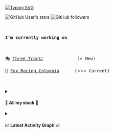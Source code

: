 <!-- TEXT AUTOCOMPLETE -->

[![Typing SVG](https://readme-typing-svg.demolab.com?font=Cascadia+Code&weight=900&size=50&pause=1000&color=64a861&center=true&random=false&width=1000&height=100&lines=Hi+I'm+Kevnnard+%F0%9F%91%8B;I'm+full+stack+dev+%F0%9F%92%BB;I'm+indie+hacker++%F0%9F%98%AE)](https://git.io/typing-svg)

<!-- TAGS GITHUB -->

![GitHub User's stars](https://img.shields.io/github/stars/kevnnard?logo=github)
![GitHub followers](https://img.shields.io/github/followers/kevnnard?logo=github)

<pre>
  
<h4>I’m currently working on</h4>

🎭 <a href="https://challengetrackr.com">Three Trackr</a>             (⭐ New)
  
🦊 <a href="https://foxracing.com.co" taget="_blank">Fox Racing Colombia</a>      (⭐⭐⭐ Current)

</pre>

<pre></pre>
<details>
  <summary>
    <h4>🚨 All my stack 🚨</h4>
  </summary>

<table align="center">
<tr border="none">
<td width="50%" align="center">
  
## Programming languages
![typescript](https://img.shields.io/badge/-TypeScript-05122A?style=flat&logo=typescript)&nbsp;
![JavaScript](https://img.shields.io/badge/-JavaScript-05122A?style=flat&logo=javascript)&nbsp;
![Go](https://img.shields.io/badge/-Go_Lang-05122A?style=flat&logo=go)&nbsp;
![Python](https://img.shields.io/badge/-Python-05122A?style=flat&logo=python)&nbsp;
![Rust](https://img.shields.io/badge/-Rust-05122A?style=flat&logo=rust)&nbsp;
![dart](https://img.shields.io/badge/-Dart-05122A?style=flat&logo=dart)&nbsp;
![Ruby](https://img.shields.io/badge/-Ruby-05122A?style=flat&logo=ruby)&nbsp;

</td>
<td width="50%" align="center">

## Backend

![Node.js](https://img.shields.io/badge/-Node.js-05122A?style=flat&logo=node.js)&nbsp;
![Bun.js](https://img.shields.io/badge/-Bun-05122A?style=flat&logo=bun)&nbsp;
![Deno.js](https://img.shields.io/badge/-Deno-05122A?style=flat&logo=deno)&nbsp;
![Nestjs](https://img.shields.io/badge/-Nestjs-05122A?style=flat&logo=nestjs)&nbsp;
![graphql](https://img.shields.io/badge/-GraphQL-05122A?style=flat&logo=graphql)&nbsp;
![Apollographql](https://img.shields.io/badge/-Apollo-05122A?style=flat&logo=apollographql)&nbsp;
![Django](https://img.shields.io/badge/-Django-05122A?style=flat&logo=django&logoColor=092E20)&nbsp;

</td>
</tr>
</table>

<table align="center">
<tr border="none">
<td width="50%" align="center">

## Devops

![Dokcer](https://img.shields.io/badge/-Docker-05122A?style=flat&logo=docker)&nbsp;
![kubernetes](https://img.shields.io/badge/-Kubernetes-05122A?style=flat&logo=kubernetes)&nbsp;
![nginx](https://img.shields.io/badge/-NGINX-05122A?style=flat&logo=nginx)&nbsp;
![nginxproxymanager](https://img.shields.io/badge/-Nginx_Proxy_Manager-05122A?style=flat&logo=nginxproxymanager)&nbsp;
![Git](https://img.shields.io/badge/-Git-05122A?style=flat&logo=git)&nbsp;
![Amazon](https://img.shields.io/badge/-AWS-05122A?style=flat&logo=amazonaws)&nbsp;
![AmazonEC2](https://img.shields.io/badge/-AWS_EC2-05122A?style=flat&logo=amazonec2)&nbsp;
![amazoneks](https://img.shields.io/badge/-AWS_EKS-05122A?style=flat&logo=amazoneks)&nbsp;
![amazons3](https://img.shields.io/badge/-AWS_S3-05122A?style=flat&logo=amazons3)&nbsp;
![amazonroute53](https://img.shields.io/badge/-AWS_Route_53-05122A?style=flat&logo=amazonroute53)&nbsp;
![digitalocean](https://img.shields.io/badge/-Digital_Ocean-05122A?style=flat&logo=digitalocean)&nbsp;

</td>
<td width="50%" align="center">
  
## Frontend
![React](https://img.shields.io/badge/-React-05122A?style=flat&logo=react)&nbsp;
![Netx.JS](https://img.shields.io/badge/-Next.js-05122A?style=flat&logo=next.js)&nbsp;
![Astro](https://img.shields.io/badge/-Astro-05122A?style=flat&logo=astro)&nbsp;
![Remix](https://img.shields.io/badge/Remix-05122A?style=flat&logo=remix)&nbsp; 
![Vercel](https://img.shields.io/badge/Vercel-05122A?style=flat&logo=vercel)&nbsp; 
![netlify](https://img.shields.io/badge/Netlify-05122A?style=flat&logo=netlify)&nbsp;
![Zustand](https://img.shields.io/badge/-Zustand-05122A?style=flat&logo=zustand)&nbsp;
![redux.JS](https://img.shields.io/badge/-Redux-05122A?style=flat&logo=redux)&nbsp;
![TailwindCSS](https://img.shields.io/badge/-Tailwind_CSS-05122A?style=flat&logo=tailwindcss)&nbsp;
![Radixui](https://img.shields.io/badge/-Radix_UI-05122A?style=flat&logo=radixui)&nbsp;
![chadcn](https://img.shields.io/badge/-Shadcn_UI-05122A?style=flat&logo=shadcn/ui)&nbsp;
![mui](https://img.shields.io/badge/MUI-05122A?style=flat&logo=mui)&nbsp; 
![Bootstrap](https://img.shields.io/badge/-Bootstrap-05122A?style=flat&logo=bootstrap&logoColor=563D7C)&nbsp;
![HTML](https://img.shields.io/badge/-HTML-05122A?style=flat&logo=HTML5)&nbsp;
![CSS](https://img.shields.io/badge/-CSS-05122A?style=flat&logo=CSS3&logoColor=1572B6)&nbsp;
![shopify](https://img.shields.io/badge/Shopify-05122A?style=flat&logo=shopify)&nbsp;

</td>
</tr>
</table>

<table align="center">
<tr border="none">
<td width="50%" align="center">
  
## Database
![mongodb](https://img.shields.io/badge/-MongoDB-05122A?style=flat&logo=mongodb)&nbsp;
![postgresql](https://img.shields.io/badge/-PostgreSQL-05122A?style=flat&logo=postgresql)&nbsp;
![mysql](https://img.shields.io/badge/-MySQL-05122A?style=flat&logo=mysql)&nbsp;
![redis](https://img.shields.io/badge/-Redis-05122A?style=flat&logo=redis)&nbsp;
![sqlite](https://img.shields.io/badge/-SQLite-05122A?style=flat&logo=sqlite)&nbsp;

</td>
<td width="50%" align="center">
  
## Tools
![Neo Vim](https://img.shields.io/badge/-Neo_Vim-05122A?style=flat&logo=neovim)&nbsp;
![fedora](https://img.shields.io/badge/-fedora-05122A?style=flat&logo=fedora)&nbsp;
![Visual Studio Code](https://img.shields.io/badge/-Visual%20Studio%20Code-05122A?style=flat&logo=visual-studio-code&logoColor=007ACC)&nbsp;
![GitHub](https://img.shields.io/badge/-GitHub-05122A?style=flat&logo=github)&nbsp;
![postman](https://img.shields.io/badge/-Postman-05122A?style=flat&logo=postman)&nbsp;
![Illustrator](https://img.shields.io/badge/-Illustrator-05122A?style=flat&logo=adobe-illustrator)&nbsp;
![Photoshop](https://img.shields.io/badge/-Photoshop-05122A?style=flat&logo=adobe-photoshop)&nbsp;

</td>
</tr>
</table>

<table align="center">
<tr border="none">
<td width="50%" align="center">
  
## Mobile
![react](https://img.shields.io/badge/-React_Native-05122A?style=flat&logo=react)&nbsp;
![flutter](https://img.shields.io/badge/-Flutter-05122A?style=flat&logo=flutter)&nbsp;
![Swift](https://img.shields.io/badge/-Swift-05122A?style=flat&logo=swift)&nbsp;
![androidstudio](https://img.shields.io/badge/-Android_Studio-05122A?style=flat&logo=androidstudio)&nbsp;

</td>
</tr>
</table>
</details>

<details>
  <summary>
    <h4>📈 Latest Activity Graph 📈</h4>
  </summary>
  
  [![Ashutosh's github activity graph](https://github-readme-activity-graph.vercel.app/graph?username=kevnnard&theme=github-compact)](https://github.com/kevnnard/github-readme-activity-graph)
</details>

<pre></pre>
 
 
 
 
 
 
 
 
 
 
 
 
 
 
 
 
 
 
 
 
 
 
 
 
 
 
 
 
 
 
 
 
 
 
 
 
 
 
 
 
 
 
 
 
 
 
 
 
 
 
 
 
 
 
 
 
 
 
 
 
 
 
 
 
 
 
 
 
 
 
 
 
 
 
 
 
 
 
 
 
 
 
 
 
 
 
 
 
 
 
 
 
 
 
 
 
 
 
 
 
 
 
 
 
 
 
 
 
 
 
 
 
 
 
 
 
 
 
 
 
 
 
 
 
 
 
 
 
 
 
 
 
 
 
 
 
 
 
 
 
 
 
 
 
 
 
 
 
 
 
 
 
 
 
 
 
 
 
 
 
 
 
 
